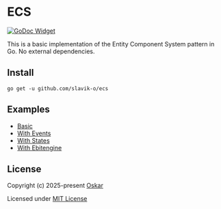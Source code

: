 # ECS

[![GoDoc Widget]][GoDoc]

This is a basic implementation of the Entity Component System pattern in Go. No external dependencies.

## Install

`go get -u github.com/slavik-o/ecs`

## Examples

- [Basic](https://github.com/slavik-o/ecs/blob/main/examples/basic/main.go)
- [With Events](https://github.com/slavik-o/ecs/blob/main/examples/with-events/main.go)
- [With States](https://github.com/slavik-o/ecs/blob/main/examples/with-states/main.go)
- [With Ebitengine](https://github.com/slavik-o/ecs/blob/main/examples/with-ebitengine/main.go)

## License

Copyright (c) 2025-present [Oskar](https://github.com/slavik-o)

Licensed under [MIT License](./LICENSE)

[GoDoc]: https://pkg.go.dev/github.com/slavik-o/ecs
[GoDoc Widget]: https://godoc.org/github.com/slavik-o/ecs?status.svg